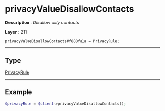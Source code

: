 # privacyValueDisallowContacts

**Description** : *Disallow only contacts*

**Layer** : 211

```tl
privacyValueDisallowContacts#f888fa1a = PrivacyRule;
```

---

## Type

[PrivacyRule](type/PrivacyRule)

---

## Example

```php
$privacyRule = $client->privacyValueDisallowContacts();
```